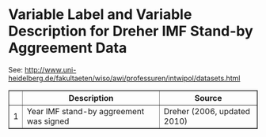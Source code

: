 # Variable Label and Variable Description for Dreher IMF Stand-by Aggreement Data 
 See: <http://www.uni-heidelberg.de/fakultaeten/wiso/awi/professuren/intwipol/datasets.html>

 <!-- html table generated in R 2.15.2 by xtable 1.7-0 package -->
<!-- Sat Feb  9 15:30:43 2013 -->
<TABLE border=1>
<TR> <TH>  </TH> <TH> Description </TH> <TH> Source </TH>  </TR>
  <TR> <TD align="right"> 1 </TD> <TD> Year IMF stand-by aggreement was signed </TD> <TD> Dreher (2006, updated 2010) </TD> </TR>
   </TABLE>

